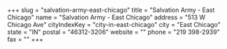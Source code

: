 +++
slug = "salvation-army-east-chicago"
title = "Salvation Army - East Chicago"
name = "Salvation Army - East Chicago"
address = "513 W Chicago Ave"
cityIndexKey = "city-in-east-chicago"
city = "East Chicago"
state = "IN"
postal = "46312-3206"
website = ""
phone = "219 398-2939"
fax = ""
+++
